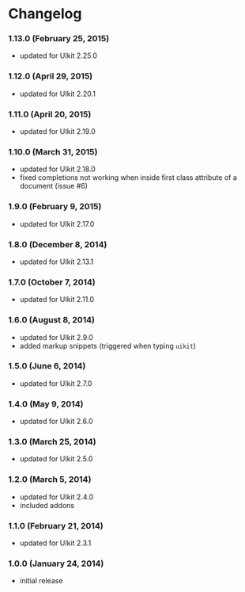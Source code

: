 # Changelog

### 1.13.0 (February 25, 2015)
  - updated for UIkit 2.25.0

### 1.12.0 (April 29, 2015)
  - updated for UIkit 2.20.1

### 1.11.0 (April 20, 2015)
  - updated for UIkit 2.19.0

### 1.10.0 (March 31, 2015)
  - updated for UIkit 2.18.0
  - fixed completions not working when inside first class attribute of a document (issue #6)

### 1.9.0 (February 9, 2015)
  - updated for UIkit 2.17.0

### 1.8.0 (December 8, 2014)
  - updated for UIkit 2.13.1

### 1.7.0 (October 7, 2014)
  - updated for UIkit 2.11.0

### 1.6.0 (August 8, 2014)
  - updated for UIkit 2.9.0
  - added markup snippets (triggered when typing `uikit`)

### 1.5.0 (June 6, 2014)
  - updated for UIkit 2.7.0

### 1.4.0 (May 9, 2014)
  - updated for UIkit 2.6.0

### 1.3.0 (March 25, 2014)
  - updated for UIkit 2.5.0

### 1.2.0 (March 5, 2014)
  - updated for UIkit 2.4.0
  - included addons

### 1.1.0 (February 21, 2014)
  - updated for UIkit 2.3.1

### 1.0.0 (January 24, 2014)
  - initial release

